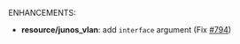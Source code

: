 <!-- markdownlint-disable-file MD013 MD041 -->
ENHANCEMENTS:

* **resource/junos_vlan**: add `interface` argument (Fix [#794](https://github.com/jeremmfr/terraform-provider-junos/issues/794))
